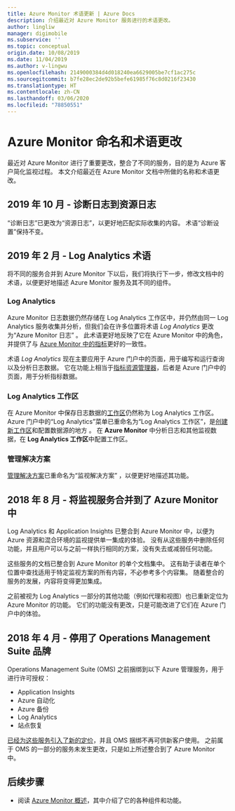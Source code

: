 ```yaml
---
title: Azure Monitor 术语更新 | Azure Docs
description: 介绍最近对 Azure Monitor 服务进行的术语更改。
author: lingliw
manager: digimobile
ms.subservice: ''
ms.topic: conceptual
origin.date: 10/08/2019
ms.date: 11/04/2019
ms.author: v-lingwu
ms.openlocfilehash: 2149000384d4d018240ea6629005be7cf1ac275c
ms.sourcegitcommit: b7fe28ec2de92b5befe61985f76c8d0216f23430
ms.translationtype: HT
ms.contentlocale: zh-CN
ms.lasthandoff: 03/06/2020
ms.locfileid: "78850551"
---
```

# <a name="azure-monitor-naming-and-terminology-changes"></a>Azure Monitor 命名和术语更改
最近对 Azure Monitor 进行了重要更改，整合了不同的服务，目的是为 Azure 客户简化监视过程。 本文介绍最近在 Azure Monitor 文档中所做的名称和术语更改。

## <a name="october-2019---diagnostic-log-to-resource-log"></a>2019 年 10 月 - 诊断日志到资源日志
“诊断日志”已更改为“资源日志”，以更好地匹配实际收集的内容。 术语“诊断设置”保持不变。  

## <a name="february-2019---log-analytics-terminology"></a>2019 年 2 月 - Log Analytics 术语
将不同的服务合并到 Azure Monitor 下以后，我们将执行下一步，修改文档中的术语，以便更好地描述 Azure Monitor 服务及其不同的组件。 

### <a name="log-analytics"></a>Log Analytics
Azure Monitor 日志数据仍然存储在 Log Analytics 工作区中，并仍然由同一 Log Analytics 服务收集并分析，但我们会在许多位置将术语 _Log Analytics_ 更改为“Azure Monitor 日志”  。 此术语更好地反映了它在 Azure Monitor 中的角色，并提供了与 [Azure Monitor 中的指标](platform/data-platform-metrics.md)更好的一致性。

术语 _Log Analytics_ 现在主要应用于 Azure 门户中的页面，用于编写和运行查询以及分析日志数据。 它在功能上相当于[指标资源管理器](platform/metrics-charts.md)，后者是 Azure 门户中的页面，用于分析指标数据。

### <a name="log-analytics-workspaces"></a>Log Analytics 工作区
在 Azure Monitor 中保存日志数据的[工作区](platform/manage-access.md)仍然称为 Log Analytics 工作区。 Azure 门户中的“Log Analytics”菜单已重命名为“Log Analytics 工作区”，是[创建新工作区](learn/quick-create-workspace.md)和配置数据源的地方   。 在 **Azure Monitor** 中分析日志和其他监视数据，在 **Log Analytics 工作区**中配置工作区。

### <a name="management-solutions"></a>管理解决方案
[管理解决方案](insights/solutions.md)已重命名为“监视解决方案”  ，以便更好地描述其功能。


## <a name="august-2018---consolidation-of-monitoring-services-into-azure-monitor"></a>2018 年 8 月 - 将监视服务合并到了 Azure Monitor 中
Log Analytics 和 Application Insights 已整合到 Azure Monitor 中，以便为 Azure 资源和混合环境的监视提供单一集成的体验。 没有从这些服务中删除任何功能，并且用户可以与之前一样执行相同的方案，没有失去或减弱任何功能。

这些服务的文档已整合到 Azure Monitor 的单个文档集中。 这有助于读者在单个位置中查找适用于特定监视方案的所有内容，不必参考多个内容集。 随着整合的服务的发展，内容将变得更加集成。

之前被视为 Log Analytics 一部分的其他功能（例如代理和视图）也已重新定位为 Azure Monitor 的功能。 它们的功能没有更改，只是可能改进了它们在 Azure 门户中的体验。


## <a name="april-2018---retirement-of-operations-management-suite-brand"></a>2018 年 4 月 - 停用了 Operations Management Suite 品牌
Operations Management Suite (OMS) 之前捆绑到以下 Azure 管理服务，用于进行许可授权：

- Application Insights
- Azure 自动化
- Azure 备份
- Log Analytics
- 站点恢复

[已经为这些服务引入了新的定价](https://azure.microsoft.com/blog/introducing-a-new-way-to-purchase-azure-monitoring-services/)，并且 OMS 捆绑不再可供新客户使用。 之前属于 OMS 的一部分的服务未发生更改，只是如上所述整合到了 Azure Monitor 中。 




## <a name="next-steps"></a>后续步骤

- 阅读 [Azure Monitor 概述](overview.md)，其中介绍了它的各种组件和功能。





